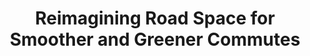 ---
layout: post
title: "Reimagining Road Space for Smoother and Greener Commutes"
file_url: https://www.lta.gov.sg/content/ltagov/en/newsroom/2022/3/news-releases/reimagining-road-space-for-smoother-and-greener-commutes.html
---
